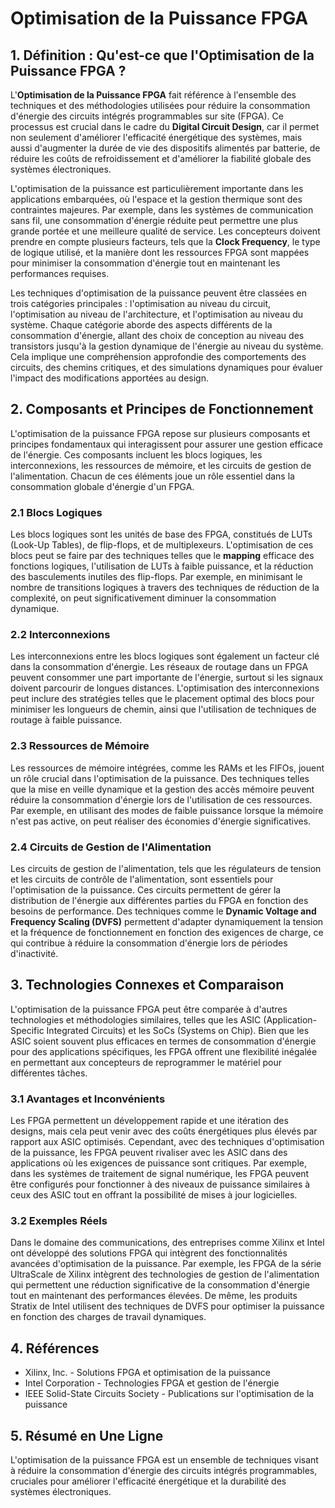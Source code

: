 # Optimisation de la Puissance FPGA

## 1. Définition : Qu'est-ce que l'**Optimisation de la Puissance FPGA** ?
L'**Optimisation de la Puissance FPGA** fait référence à l'ensemble des techniques et des méthodologies utilisées pour réduire la consommation d'énergie des circuits intégrés programmables sur site (FPGA). Ce processus est crucial dans le cadre du **Digital Circuit Design**, car il permet non seulement d'améliorer l'efficacité énergétique des systèmes, mais aussi d'augmenter la durée de vie des dispositifs alimentés par batterie, de réduire les coûts de refroidissement et d'améliorer la fiabilité globale des systèmes électroniques. 

L'optimisation de la puissance est particulièrement importante dans les applications embarquées, où l'espace et la gestion thermique sont des contraintes majeures. Par exemple, dans les systèmes de communication sans fil, une consommation d'énergie réduite peut permettre une plus grande portée et une meilleure qualité de service. Les concepteurs doivent prendre en compte plusieurs facteurs, tels que la **Clock Frequency**, le type de logique utilisé, et la manière dont les ressources FPGA sont mappées pour minimiser la consommation d'énergie tout en maintenant les performances requises.

Les techniques d'optimisation de la puissance peuvent être classées en trois catégories principales : l'optimisation au niveau du circuit, l'optimisation au niveau de l'architecture, et l'optimisation au niveau du système. Chaque catégorie aborde des aspects différents de la consommation d'énergie, allant des choix de conception au niveau des transistors jusqu'à la gestion dynamique de l'énergie au niveau du système. Cela implique une compréhension approfondie des comportements des circuits, des chemins critiques, et des simulations dynamiques pour évaluer l'impact des modifications apportées au design.

## 2. Composants et Principes de Fonctionnement
L'optimisation de la puissance FPGA repose sur plusieurs composants et principes fondamentaux qui interagissent pour assurer une gestion efficace de l'énergie. Ces composants incluent les blocs logiques, les interconnexions, les ressources de mémoire, et les circuits de gestion de l'alimentation. Chacun de ces éléments joue un rôle essentiel dans la consommation globale d'énergie d'un FPGA.

### 2.1 Blocs Logiques
Les blocs logiques sont les unités de base des FPGA, constitués de LUTs (Look-Up Tables), de flip-flops, et de multiplexeurs. L'optimisation de ces blocs peut se faire par des techniques telles que le **mapping** efficace des fonctions logiques, l'utilisation de LUTs à faible puissance, et la réduction des basculements inutiles des flip-flops. Par exemple, en minimisant le nombre de transitions logiques à travers des techniques de réduction de la complexité, on peut significativement diminuer la consommation dynamique.

### 2.2 Interconnexions
Les interconnexions entre les blocs logiques sont également un facteur clé dans la consommation d'énergie. Les réseaux de routage dans un FPGA peuvent consommer une part importante de l'énergie, surtout si les signaux doivent parcourir de longues distances. L'optimisation des interconnexions peut inclure des stratégies telles que le placement optimal des blocs pour minimiser les longueurs de chemin, ainsi que l'utilisation de techniques de routage à faible puissance.

### 2.3 Ressources de Mémoire
Les ressources de mémoire intégrées, comme les RAMs et les FIFOs, jouent un rôle crucial dans l'optimisation de la puissance. Des techniques telles que la mise en veille dynamique et la gestion des accès mémoire peuvent réduire la consommation d'énergie lors de l'utilisation de ces ressources. Par exemple, en utilisant des modes de faible puissance lorsque la mémoire n'est pas active, on peut réaliser des économies d'énergie significatives.

### 2.4 Circuits de Gestion de l'Alimentation
Les circuits de gestion de l'alimentation, tels que les régulateurs de tension et les circuits de contrôle de l'alimentation, sont essentiels pour l'optimisation de la puissance. Ces circuits permettent de gérer la distribution de l'énergie aux différentes parties du FPGA en fonction des besoins de performance. Des techniques comme le **Dynamic Voltage and Frequency Scaling (DVFS)** permettent d'adapter dynamiquement la tension et la fréquence de fonctionnement en fonction des exigences de charge, ce qui contribue à réduire la consommation d'énergie lors de périodes d'inactivité.

## 3. Technologies Connexes et Comparaison
L'optimisation de la puissance FPGA peut être comparée à d'autres technologies et méthodologies similaires, telles que les ASIC (Application-Specific Integrated Circuits) et les SoCs (Systems on Chip). Bien que les ASIC soient souvent plus efficaces en termes de consommation d'énergie pour des applications spécifiques, les FPGA offrent une flexibilité inégalée en permettant aux concepteurs de reprogrammer le matériel pour différentes tâches.

### 3.1 Avantages et Inconvénients
Les FPGA permettent un développement rapide et une itération des designs, mais cela peut venir avec des coûts énergétiques plus élevés par rapport aux ASIC optimisés. Cependant, avec des techniques d'optimisation de la puissance, les FPGA peuvent rivaliser avec les ASIC dans des applications où les exigences de puissance sont critiques. Par exemple, dans les systèmes de traitement de signal numérique, les FPGA peuvent être configurés pour fonctionner à des niveaux de puissance similaires à ceux des ASIC tout en offrant la possibilité de mises à jour logicielles.

### 3.2 Exemples Réels
Dans le domaine des communications, des entreprises comme Xilinx et Intel ont développé des solutions FPGA qui intègrent des fonctionnalités avancées d'optimisation de la puissance. Par exemple, les FPGA de la série UltraScale de Xilinx intègrent des technologies de gestion de l'alimentation qui permettent une réduction significative de la consommation d'énergie tout en maintenant des performances élevées. De même, les produits Stratix de Intel utilisent des techniques de DVFS pour optimiser la puissance en fonction des charges de travail dynamiques.

## 4. Références
- Xilinx, Inc. - Solutions FPGA et optimisation de la puissance
- Intel Corporation - Technologies FPGA et gestion de l'énergie
- IEEE Solid-State Circuits Society - Publications sur l'optimisation de la puissance

## 5. Résumé en Une Ligne
L'optimisation de la puissance FPGA est un ensemble de techniques visant à réduire la consommation d'énergie des circuits intégrés programmables, cruciales pour améliorer l'efficacité énergétique et la durabilité des systèmes électroniques.